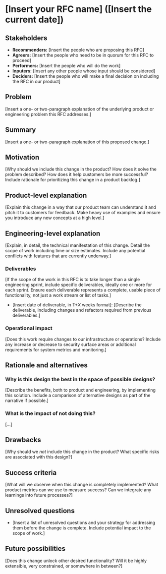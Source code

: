 # [Insert your RFC name] ([Insert the current date])

## Stakeholders

* **Recommenders:** [Insert the people who are proposing this RFC]
* **Agreers:** [Insert the people who need to be in quorum for this RFC to
  proceed]
* **Performers:** [Insert the people who will do the work]
* **Inputers:** [Insert any other people whose input should be considered]
* **Deciders:** [Insert the people who will make a final decision on including
  the RFC in our product]

## Problem

[Insert a one- or two-paragraph explanation of the underlying product or
engineering problem this RFC addresses.]

## Summary

[Insert a one- or two-paragraph explanation of this proposed change.]

## Motivation

[Why should we include this change in the product? How does it solve the problem
described? How does it help customers be more successful? Include rationale for
prioritizing this change in a product backlog.]

## Product-level explanation

[Explain this change in a way that our product team can understand it and pitch
it to customers for feedback. Make heavy use of examples and ensure you
introduce any new concepts at a high level.]

## Engineering-level explanation

[Explain, in detail, the technical manifestation of this change. Detail the
scope of work including time or size estimates. Include any potential conflicts
with features that are currently underway.]

### Deliverables

[If the scope of the work in this RFC is to take longer than a single
engineering sprint, include specific deliverables, ideally one or more for each
sprint. Ensure each deliverable represents a complete, usable piece of
functionality, not just a work stream or list of tasks.]

* [Insert date of deliverable, in T+*X* weeks format]: [Describe the
  deliverable, including changes and refactors required from previous
  deliverables.]

### Operational impact

[Does this work require changes to our infrastructure or operations? Include any
increase or decrease to security surface areas or additional requirements for
system metrics and monitoring.]

## Rationale and alternatives

### Why is this design the best in the space of possible designs?

[Describe the benefits, both to product and engineering, by implementing this
solution. Include a comparison of alternative designs as part of the narrative
if possible.]

### What is the impact of not doing this?

[...]

## Drawbacks

[Why should we _not_ include this change in the product? What specific risks are
associated with this design?]

## Success criteria

[What will we observe when this change is completely implemented? What product
metrics can we use to measure success? Can we integrate any learnings into
future processes?]

## Unresolved questions

* [Insert a list of unresolved questions and your strategy for addressing them
  before the change is complete. Include potential impact to the scope of work.]

## Future possibilities

[Does this change unlock other desired functionality? Will it be highly
extensible, very constrained, or somewhere in between?]
